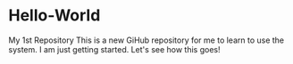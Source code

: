 # Hello-World
My 1st Repository
This is a new GiHub repository for me to learn to use the system. I am just getting started.
Let's see how this goes!
